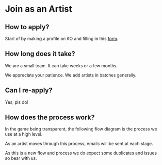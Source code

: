 # Join as an Artist

## How to apply?

Start of by making a profile on KO and filling in this [form](https://knownorigin.io/artist-application). 

## How long does it take?

We are a small team. It can take weeks or a few months. 

We appreciate your patience. We add artists in batches generally.

## Can I re-apply?

Yes, pls do!

## How does the process work?

In the game being transparent, the following flow diagram is the process we use at a high level.

As an artist moves through this process, emails will be sent at each stage.

As this is a new flow and process we do expect some duplicates and issues so bear with us.

<img :src="$withBase('/creating-editions/Basic-Application-Flow.png')">

